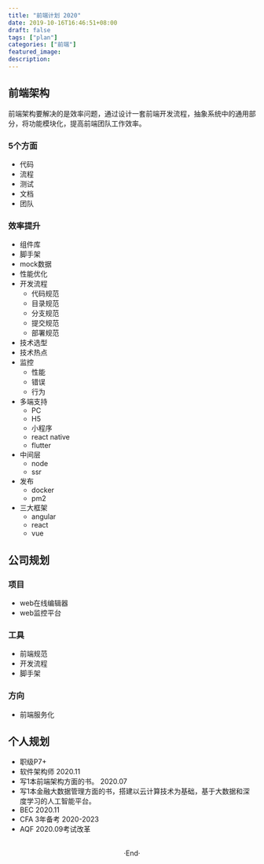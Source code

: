 ```yaml
---
title: "前端计划 2020"
date: 2019-10-16T16:46:51+08:00
draft: false
tags: ["plan"]
categories: ["前端"]
featured_image: 
description: 
---
```


## 前端架构

前端架构要解决的是效率问题，通过设计一套前端开发流程，抽象系统中的通用部分，将功能模块化，提高前端团队工作效率。

### 5个方面

- 代码
- 流程
- 测试
- 文档
- 团队

### 效率提升

- 组件库
- 脚手架
- mock数据
- 性能优化
- 开发流程
  - 代码规范
  - 目录规范
  - 分支规范
  - 提交规范
  - 部署规范
- 技术选型
- 技术热点
- 监控
  - 性能
  - 错误
  - 行为
- 多端支持
  - PC
  - H5 
  - 小程序
  - react native
  - flutter
- 中间层
  - node
  - ssr
- 发布
  - docker
  - pm2
- 三大框架
  - angular
  - react
  - vue

## 公司规划

### 项目

- web在线编辑器
- web监控平台

### 工具

- 前端规范
- 开发流程
- 脚手架

### 方向

- 前端服务化

## 个人规划

- 职级P7+
- 软件架构师 2020.11
- 写1本前端架构方面的书。 2020.07
- 写1本金融大数据管理方面的书，搭建以云计算技术为基础，基于大数据和深度学习的人工智能平台。
- BEC 2020.11
- CFA 3年备考 2020-2023
- AQF 2020.09考试改革

<br>

<center>  ·End·  </center>